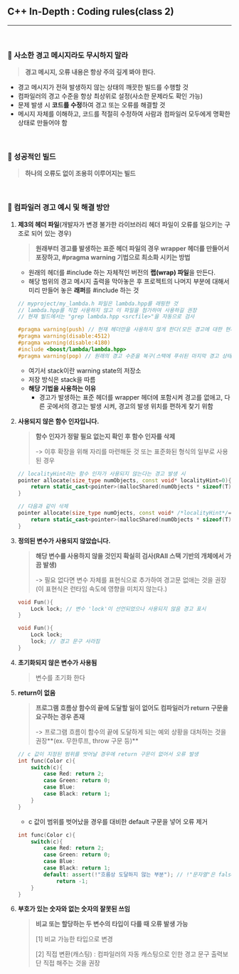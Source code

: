 ## C++ In-Depth : Coding rules(class 2)

***

<br>

### :pushpin: 사소한 경고 메시지라도 무시하지 말라

> **경고 메시지, 오류 내용은 항상 주의 깊게 봐야 한다.**

- 경고 메시지가 전혀 발생하지 않는 상태의 깨끗한 빌드를 수행할 것
- 컴파일러의 경고 수준을 항상 최상위로 설정(사소한 문제라도 확인 가능)
- 문제 발생 시 **코드를 수정**하여 경고 또는 오류를 해결할 것
- 메시지 자체를 이해하고, 코드를 적절히 수정하여 사람과 컴파일러 모두에게 명확한 상태로 만들어야 함

<br>

### :pushpin: 성공적인 빌드

> **하나의 오류도 없이 조용히 이루어지는 빌드**

<br>

### :pushpin: 컴파일러 경고 예시 및 해결 방안

1. **제3의 헤더 파일**(개발자가 변경 불가한 라이브러리 헤더 파일이 오류를 일으키는 구조로 되어 있는 경우)

   > **원래부터 경고를 발생하는 표준 헤더 파일의 경우 wrapper 헤더를 만들어서 포장하고, #pragma warning 기법으로 최소화 시키는 방법**

   - 원래의 헤더를 #include 하는 자체적인 버전의 **랩(wrap) 파일**을 만든다.
   - 해당 범위의 경고 메시지 출력을 막아놓은 후 프로젝트의 나머지 부분에 대해서 미리 만들어 놓은 **래퍼**를 #include 하는 것

   ```c++
   // myproject/my_lambda.h 파일은 lambda.hpp를 래핑한 것
   // lambda.hpp를 직접 사용하지 않고 이 파일을 첨가하여 사용하길 권장
   // 현재 빌드에서는 "grep lambda.hpp <srcfile>"을 자동으로 검사
   
   #pragma warning(push) // 현재 헤더만을 사용하지 않게 한다(모든 경고에 대한 현재 경고 상태를 저장)
   #pragma warning(disable:4512)
   #pragma warning(disable:4180)
   #include <boost/lambda/lambda.hpp>
   #pragma warning(pop) // 원래의 경고 수준을 복구(스택에 푸쉬된 마지막 경고 상태를 반환)
   ```

   - 여기서 stack이란 warning state의 저장소
   - 저장 방식은 stack을 따름
   - **해당 기법을 사용하는 이유**
     - 경고가 발생하는 표준 헤더를 wrapper 헤더에 포함시켜 경고를 없애고, 다른 곳에서의 경고는 발생 시켜, 경고의 발생 위치를 편하게 찾기 위함

2. **사용되지 않은 함수 인자입니다.**

   > **함수 인자가 정말 필요 없는지 확인 후 함수 인자를 삭제**
   >
   > -> 이후 확장을 위해 자리를 마련해둔 것 또는 표준화된 형식의 일부로 사용된 경우

   ```c++
   // localityHint라는 함수 인자가 사용되지 않는다는 경고 발생 시
   pointer allocate(size_type numObjects, const void* localityHint=0){
       return static_cast<pointer>(mallocShared(numObjects * sizeof(T)));
   }
   
   // 다음과 같이 삭제
   pointer allocate(size_type numOjects, const void* /*localityHint*/=0){
       return static_cast<pointer>(mallocShared(numObjects * sizeof(T)));
   }
   ```

3. **정의된 변수가 사용되지 않았습니다.**

   > **해당 변수를 사용하지 않을 것인지 확실히 검사(RAII 스택 기반의 개체에서 가끔 발생)**
   >
   > -> 필요 없다면 변수 자체를 표현식으로 추가하여 경고문 없애는 것을 권장(이 표현식은 런타임 속도에 영향을 미치지 않는다.)

   ```c++
   void Fun(){
       Lock lock; // 변수 'lock'이 선언되었으나 사용되지 않음 경고 표시
   }
   
   void Fun(){
       Lock lock;
       lock; // 경고 문구 사라짐
   }
   ```

4. **초기화되지 않은 변수가 사용됨**

   > 변수를 초기화 한다

5. **return이 없음**

   > **프로그램 흐름상 함수의 끝에 도달할 일이 없어도 컴파일러가 return 구문을 요구하는 경우 존재**
   >
   > -> 프로그램 흐름이 함수의 끝에 도달하게 되는 예외 상황을 대처하는 것을 권장**(ex. 무한루프, throw 구문 등)**

   ```c++
   // c 값이 지정된 범위를 벗어날 경우에 return 구문이 없어서 오류 발생
   int func(Color c){
       switch(c){
           case Red: return 2;
           case Green: return 0;
           case Blue: 
           case Black: return 1;
       }
   }
   ```

   - c 값이 범위를 벗어났을 경우를 대비한 default 구문을 넣어 오류 제거

   ```c++
   int func(Color c){
       switch(c){
           case Red: return 2;
           case Green: return 0;
           case Blue: 
           case Black: return 1;
           default: assert(!"흐름상 도달하지 않는 부분"); // !"문자열"은 false로 처리된다.
               return -1;
       }
   }
   ```

6. **부호가 있는 숫자와 없는 숫자의 잘못된 쓰임**

   > **비교 또는 할당하는 두 변수의 타입이 다를 때 오류 발생 가능**
   >
   > [1] 비교 가능한 타입으로 변경
   >
   > [2] 직접 변환(캐스팅) : 컴파일러의 자동 캐스팅으로 인한 경고 문구 출력보단 직접 해주는 것을 권장

